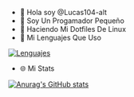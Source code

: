 - 👋 Hola soy @Lucas104-alt
- 🌱 Soy Un Progamador Pequeño
- 🐧 Haciendo Mi Dotfiles De Linux
- 🏓 Mi Lenguajes Que Uso

 [![Lenguajes](https://skillicons.dev/icons?i=linux,vite,nodejs,react,vue,vercel,discord,js,bots&perline=10)](https://skillicons.dev)
 
 - 🌐 Mi Stats
 
 [![Anurag's GitHub stats](https://github-readme-stats.vercel.app/api?username=Lucas104-alt)](https://github.com/anuraghazra/github-readme-stats)

